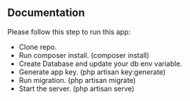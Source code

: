 ## Documentation

Please follow this step to run this app:

- Clone repo.
- Run composer install. (composer install)
- Create Database and update your db env variable.
- Generate app key. (php artisan key:generate)
- Run migration. (php artisan migrate)
- Start the server. (php artisan serve)



